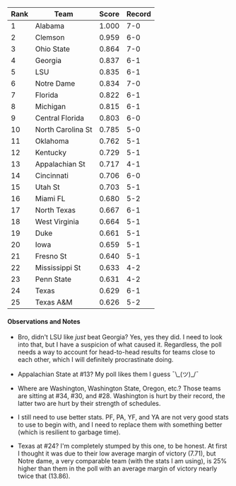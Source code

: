 Rank| Team | Score | Record
---|---|---|---
1 | Alabama | 1.000 | 7-0
2 | Clemson | 0.959 | 6-0
3 | Ohio State | 0.864 | 7-0
4 | Georgia | 0.837 | 6-1
5 | LSU | 0.835 | 6-1
6 | Notre Dame | 0.834 | 7-0
7 | Florida | 0.822 | 6-1
8 | Michigan | 0.815 | 6-1
9 | Central Florida | 0.803 | 6-0
10 | North Carolina St | 0.785 | 5-0
11 | Oklahoma | 0.762 | 5-1
12 | Kentucky | 0.729 | 5-1
13 | Appalachian St | 0.717 | 4-1
14 | Cincinnati | 0.706 | 6-0
15 | Utah St | 0.703 | 5-1
16 | Miami FL | 0.680 | 5-2
17 | North Texas | 0.667 | 6-1
18 | West Virginia | 0.664 | 5-1
19 | Duke | 0.661 | 5-1
20 | Iowa | 0.659 | 5-1
21 | Fresno St | 0.640 | 5-1
22 | Mississippi St | 0.633 | 4-2
23 | Penn State | 0.631 | 4-2
24 | Texas | 0.629 | 6-1
25 | Texas A&M | 0.626 | 5-2

#### Observations and Notes

* Bro, didn't LSU like *just* beat Georgia?  Yes, yes they did.  I need to look into that, but I have a suspicion of what caused it.  Regardless, the poll needs a way to account for head-to-head results for teams close to each other, which I will definitely procrastinate doing.

* Appalachian State at #13?  My poll likes them I guess ¯\\\_(ツ)_/¯

* Where are Washington, Washington State, Oregon, etc.?  Those teams are sitting at #34, #30, and #28.  Washington is hurt by their record, the latter two are hurt by their strength of schedules.

* I still need to use better stats.  PF, PA, YF, and YA are not very good stats to use to begin with, and I need to replace them with something better (which is resilient to garbage time).

* Texas at #24?  I'm completely stumped by this one, to be honest.  At first I thought it was due to their low average margin of victory (7.71), but Notre dame, a very comparable team (with the stats I am using), is 25% higher than them in the poll with an average margin of victory nearly twice that (13.86).
